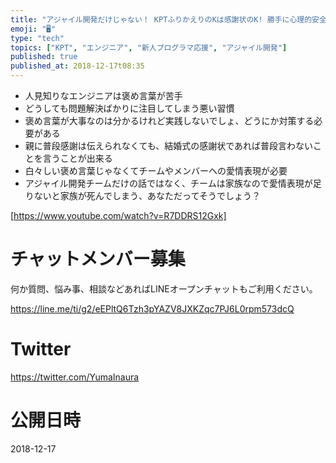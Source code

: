 ```yaml
---
title: "アジャイル開発だけじゃない！ KPTふりかえりのKは感謝状のK! 勝手に心理的安全性ガイドライン。"
emoji: "🖥"
type: "tech"
topics: ["KPT", "エンジニア", "新人プログラマ応援", "アジャイル開発"]
published: true
published_at: 2018-12-17t08:35
---
```




- 人見知りなエンジニアは褒め言葉が苦手
- どうしても問題解決ばかりに注目してしまう悪い習慣
- 褒め言葉が大事なのは分かるけれど実践しないでしょ、どうにか対策する必要がある
- 親に普段感謝は伝えられなくても、結婚式の感謝状であれば普段言わないことを言うことが出来る
- 白々しい褒め言葉じゃなくてチームやメンバーへの愛情表現が必要
- アジャイル開発チームだけの話ではなく、チームは家族なので愛情表現が足りないと家族が死んでしまう、あなただってそうでしょう？

[https://www.youtube.com/watch?v=R7DDRS12Gxk]








<!-- Update From Qiita API -->

# チャットメンバー募集


何か質問、悩み事、相談などあればLINEオープンチャットもご利用ください。

https://line.me/ti/g2/eEPltQ6Tzh3pYAZV8JXKZqc7PJ6L0rpm573dcQ





# Twitter


https://twitter.com/YumaInaura


<!-- Update From Qiita API -->



# 公開日時

2018-12-17
